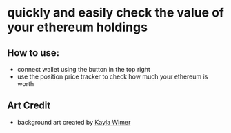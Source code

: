 # quickly and easily check the value of your ethereum holdings

## How to use:
- connect wallet using the button in the top right
- use the position price tracker to check how much your ethereum is worth


## Art Credit
- background art created by [Kayla Wimer](https://www.instagram.com/kaylamariewimer/)
